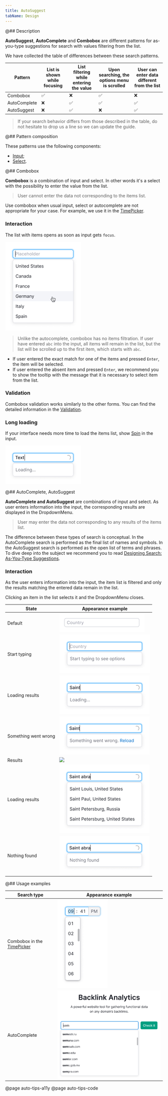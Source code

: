 ```yaml
---
title: AutoSuggest
tabName: Design
---
```


@## Description

**AutoSuggest**, **AutoComplete** and **Combobox** are different patterns for as-you-type suggestions for search with values filtering from the list.

We have collected the table of differences between these search patterns.

| Pattern      | List is shown while focusing | List filtering while entering the value | Upon searching, the options menu is scrolled | User can enter data different from the list |
| ------------ | ---------------------------- | --------------------------------------- | -------------------------------------------- | ------------------------------------------- |
| Combobox     | ✅                           | ❌                                      | ✅                                           | ❌                                          |
| AutoComplete | ❌                           | ✅                                      | ✅                                           | ✅                                          |
| AutoSuggest  | ❌                           | ✅                                      | ❌                                           | ✅                                          |

> If your search behavior differs from those described in the table, do not hesitate to drop us a line so we can update the guide.

@## Pattern composition

These patterns use the following components:

- [Input](/components/input);
- [Select](/components/select).

@## Combobox

**Combobox** is a combination of input and select. In other words it's a select with the possibility to enter the value from the list.

> User cannot enter the data not corresponding to the items list.

Use combobox when usual input, select or autocomplete are not appropriate for your case. For example, we use it in the [TimePicker](/components/time-picker/).

### Interaction

The list with items opens as soon as input gets `focus`.

![](static/combobox-example.png)

> Unlike the autocomplete, combobox has no items filtration. If user have entered `abc` into the input, all items will remain in the list, but the list will be scrolled up to the first item, which starts with `abc`.

- If user entered the exact match for one of the items and pressed `Enter`, the item will be selected.
- If user entered the absent item and pressed `Enter`, we recommend you to show the tooltip with the message that it is necessary to select item from the list.

### Validation

Combobox validation works similarly to the other forms. You can find the detailed information in the [Validation](/patterns/validation-form/).

### Long loading

If your interface needs more time to load the items list, show [Spin](/components/spin/) in the input.

![](static/spinner.png)

@## AutoComplete, AutoSuggest

**AutoComplete and AutoSuggest** are combinations of input and select. As user enters information into the input, the corresponding results are displayed in the DropdownMenu.

> User may enter the data not corresponding to any results of the items list.

The difference between these types of search is conceptual. In the AutoComplete search is performed as the final list of names and symbols. In the AutoSuggest search is performed as the open list of terms and phrases. To dive deep into the subject we recommend you to read [Designing Search: As-You-Type Suggestions](https://uxmag.com/articles/designing-search-as-you-type-suggestions).

### Interaction

As the user enters information into the input, the item list is filtered and only the results matching the entered data remain in the list.

Clicking an item in the list selects it and the DropdownMenu closes.

| State                | Appearance example                                         |
| -------------------- | ---------------------------------------------------------- |
| Default              | ![](static/default.png)                       |
| Start typing         | ![](static/start.png)                          |
| Loading results      | ![](static/loading-1.png)                     |
| Something went wrong | ![](static/error.png)                           |
| Results              | ![](static/results.png)                       |
| Loading results      | ![](static/loading-2.png)                     |
| Nothing found        | ![](static/nothing-found-auto-tips.png) |

@## Usage examples

| Search type                                            | Appearance example                       |
| ------------------------------------------------------ | ---------------------------------------- |
| Combobox in the [TimePicker](/components/time-picker/) | ![](static/combobox.png)         |
| AutoComplete                                           | ![](static/autocomplete.png) |

@page auto-tips-a11y
@page auto-tips-code
